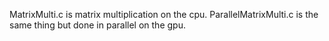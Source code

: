 MatrixMulti.c is matrix multiplication on the cpu.
ParallelMatrixMulti.c is the same thing but done in parallel on the gpu.
